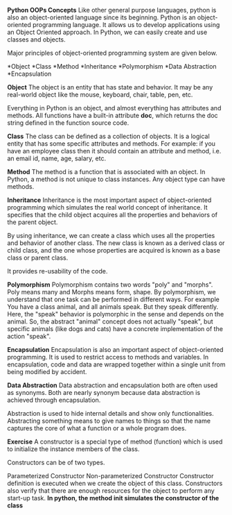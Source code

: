 **Python OOPs Concepts**
Like other general purpose languages, python is also an object-oriented language since its beginning. Python is an object-oriented programming language. It allows us to develop applications using an Object Oriented approach. In Python, we can easily create and use classes and objects.

Major principles of object-oriented programming system are given below.

*Object
*Class
*Method
*Inheritance
*Polymorphism
*Data Abstraction
*Encapsulation

**Object**
The object is an entity that has state and behavior. It may be any real-world object like the mouse, keyboard, chair, table, pen, etc.

Everything in Python is an object, and almost everything has attributes and methods. All functions have a built-in attribute __doc__, which returns the doc string defined in the function source code.

**Class**
The class can be defined as a collection of objects. It is a logical entity that has some specific attributes and methods. For example: if you have an employee class then it should contain an attribute and method, i.e. an email id, name, age, salary, etc.

**Method**
The method is a function that is associated with an object. In Python, a method is not unique to class instances. Any object type can have methods.

**Inheritance**
Inheritance is the most important aspect of object-oriented programming which simulates the real world concept of inheritance. It specifies that the child object acquires all the properties and behaviors of the parent object.

By using inheritance, we can create a class which uses all the properties and behavior of another class. The new class is known as a derived class or child class, and the one whose properties are acquired is known as a base class or parent class.

It provides re-usability of the code.

**Polymorphism**
Polymorphism contains two words "poly" and "morphs". Poly means many and Morphs means form, shape. By polymorphism, we understand that one task can be performed in different ways. For example You have a class animal, and all animals speak. But they speak differently. Here, the "speak" behavior is polymorphic in the sense and depends on the animal. So, the abstract "animal" concept does not actually "speak", but specific animals (like dogs and cats) have a concrete implementation of the action "speak".

**Encapsulation**
Encapsulation is also an important aspect of object-oriented programming. It is used to restrict access to methods and variables. In encapsulation, code and data are wrapped together within a single unit from being modified by accident.

**Data Abstraction**
Data abstraction and encapsulation both are often used as synonyms. Both are nearly synonym because data abstraction is achieved through encapsulation.

Abstraction is used to hide internal details and show only functionalities. Abstracting something means to give names to things so that the name captures the core of what a function or a whole program does.

**Exercise**
A constructor is a special type of method (function) which is used to initialize the instance members of the class.

Constructors can be of two types.

Parameterized Constructor
Non-parameterized Constructor
Constructor definition is executed when we create the object of this class. Constructors also verify that there are enough resources for the object to perform any start-up task.
**In python, the method __init__ simulates the constructor of the class**